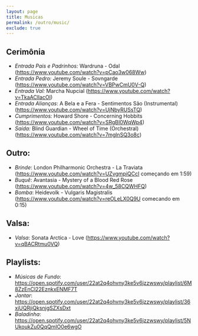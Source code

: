 ```yaml
---
layout: page
title: Musicas
permalink: /outro/music/
exclude: true
---
```


## Cerimônia
- _Entrada Pais e Padrinhos:_ Wardruna - Odal (<https://www.youtube.com/watch?v=pCao3w068Ww>)
- _Entrada Pedro:_ Jeremy Soule - Sovngarde (<https://www.youtube.com/watch?v=VBPwCmU0V-Q>)
- _Entrada Val:_ Marcha Nupcial (<https://www.youtube.com/watch?v=TkaACllacOI>)
- _Entrada Alianças_: A Bela e a Fera - Sentimentos São (Instrumental) (<https://www.youtube.com/watch?v=UjNbyRUSsTQ>)
- _Cumprimentos:_ Howard Shore - Concerning Hobbits (<https://www.youtube.com/watch?v=SRgBI0WqWp4>)
- _Saída:_ Blind Guardian - Wheel of Time (Orchestral) (<https://www.youtube.com/watch?v=7mglnSQ3o8c>)

## Outro:
- _Brinde_: London Philharmonic Orchestra - La Traviata (<https://www.youtube.com/watch?v=UZvgmpiQCcI> começando em 1:59)
- _Buquê_: Avantasia - Mystery of a Blood Red Rose (<https://www.youtube.com/watch?v=4w_58CQWHFQ>)
- _Bomba_: Heidevolk - Vulgaris Magistralis (<https://www.youtube.com/watch?v=reOLeLX0Q9U> comecando em 0:15)


## Valsa:
 - _Valsa_: Sonata Arctica - Love (<https://www.youtube.com/watch?v=qBACRtmu0VQ>)
 
 ## Playlists:
- _Músicas de Fundo_: <https://open.spotify.com/user/22at2q4ohvny3ke5v6jzzwswy/playlist/6M8ZzEnCl22EznkxENMF7T>
- _Jantar_: <https://open.spotify.com/user/22at2q4ohvny3ke5v6jzzwswy/playlist/36xjUQRjiQksnjgSZXsDxt>
- _Baladinha_: <https://open.spotify.com/user/22at2q4ohvny3ke5v6jzzwswy/playlist/5NUkoukZu0QqQmIO0e6wgO>
